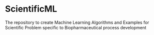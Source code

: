 # ScientificML
The repository to create Machine Learning Algorithms and Examples for Scientific Problem specific to Biopharmaceutical process development
